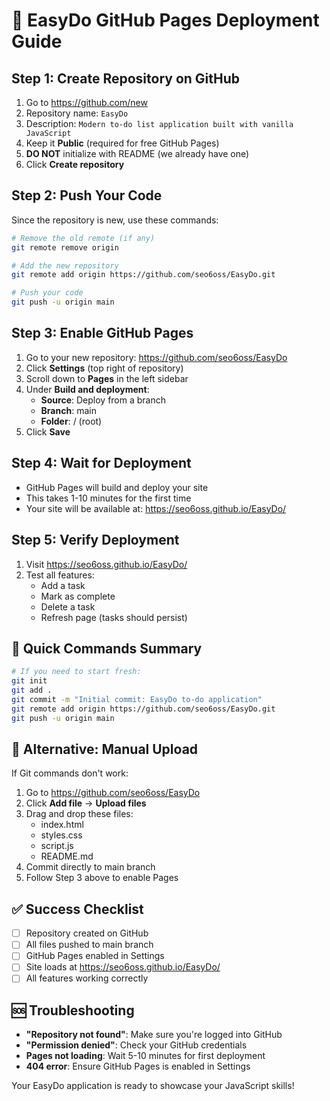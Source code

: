 # 🚀 EasyDo GitHub Pages Deployment Guide

## Step 1: Create Repository on GitHub
1. Go to https://github.com/new
2. Repository name: `EasyDo`
3. Description: `Modern to-do list application built with vanilla JavaScript`
4. Keep it **Public** (required for free GitHub Pages)
5. **DO NOT** initialize with README (we already have one)
6. Click **Create repository**

## Step 2: Push Your Code
Since the repository is new, use these commands:

```bash
# Remove the old remote (if any)
git remote remove origin

# Add the new repository
git remote add origin https://github.com/seo6oss/EasyDo.git

# Push your code
git push -u origin main
```

## Step 3: Enable GitHub Pages
1. Go to your new repository: https://github.com/seo6oss/EasyDo
2. Click **Settings** (top right of repository)
3. Scroll down to **Pages** in the left sidebar
4. Under **Build and deployment**:
   - **Source**: Deploy from a branch
   - **Branch**: main
   - **Folder**: / (root)
5. Click **Save**

## Step 4: Wait for Deployment
- GitHub Pages will build and deploy your site
- This takes 1-10 minutes for the first time
- Your site will be available at: https://seo6oss.github.io/EasyDo/

## Step 5: Verify Deployment
1. Visit https://seo6oss.github.io/EasyDo/
2. Test all features:
   - Add a task
   - Mark as complete
   - Delete a task
   - Refresh page (tasks should persist)

## 🎯 Quick Commands Summary
```bash
# If you need to start fresh:
git init
git add .
git commit -m "Initial commit: EasyDo to-do application"
git remote add origin https://github.com/seo6oss/EasyDo.git
git push -u origin main
```

## 📱 Alternative: Manual Upload
If Git commands don't work:
1. Go to https://github.com/seo6oss/EasyDo
2. Click **Add file** → **Upload files**
3. Drag and drop these files:
   - index.html
   - styles.css
   - script.js
   - README.md
4. Commit directly to main branch
5. Follow Step 3 above to enable Pages

## ✅ Success Checklist
- [ ] Repository created on GitHub
- [ ] All files pushed to main branch
- [ ] GitHub Pages enabled in Settings
- [ ] Site loads at https://seo6oss.github.io/EasyDo/
- [ ] All features working correctly

## 🆘 Troubleshooting
- **"Repository not found"**: Make sure you're logged into GitHub
- **"Permission denied"**: Check your GitHub credentials
- **Pages not loading**: Wait 5-10 minutes for first deployment
- **404 error**: Ensure GitHub Pages is enabled in Settings

Your EasyDo application is ready to showcase your JavaScript skills!

